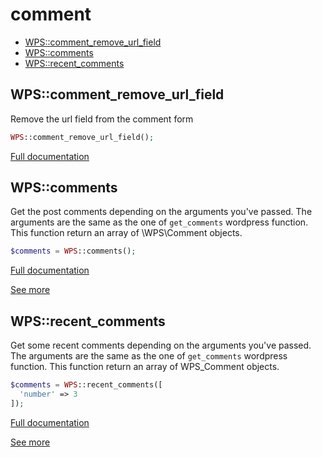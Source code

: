 # comment

- [WPS::comment_remove_url_field](#WPS_comment_remove_url_field)
- [WPS::comments](#WPS_comments)
- [WPS::recent_comments](#WPS_recent_comments)
<a name="WPS_comment_remove_url_field"></a>
## WPS::comment_remove_url_field
Remove the url field from the comment form

```php
WPS::comment_remove_url_field();
```

[Full documentation](/doc/src/functions/comment/comment_remove_url_field.md)

<a name="WPS_comments"></a>
## WPS::comments
Get the post comments depending on the arguments you've passed.
The arguments are the same as the one of `get_comments` wordpress function.
This function return an array of \WPS\Comment objects.

```php
$comments = WPS::comments();
```

[Full documentation](/doc/src/functions/comment/comments.md)

[See more](https://codex.wordpress.org/Function_Reference/get_comments)

<a name="WPS_recent_comments"></a>
## WPS::recent_comments
Get some recent comments depending on the arguments you've passed.
The arguments are the same as the one of `get_comments` wordpress function.
This function return an array of WPS_Comment objects.
```php
$comments = WPS::recent_comments([
  'number' => 3
]);
```

[Full documentation](/doc/src/functions/comment/recent_comments.md)

[See more](https://codex.wordpress.org/Function_Reference/get_comments)
